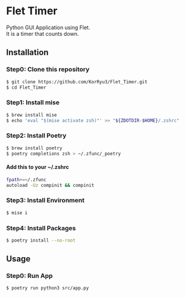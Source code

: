 # Flet Timer
Python GUI Application using Flet.  
It is a timer that counts down.

## Installation
### Step0: Clone this repository
```bash
$ git clone https://github.com/KorRyu3/Flet_Timer.git
$ cd Flet_Timer
```

### Step1: Install mise
```bash
$ brew install mise
$ echo 'eval "$(mise activate zsh)"' >> "${ZDOTDIR-$HOME}/.zshrc"
```

### Step2: Install Poetry
```bash
$ brew install poetry
$ poetry completions zsh > ~/.zfunc/_poetry
```
#### Add this to your ~/.zshrc
```bash
fpath+=~/.zfunc
autoload -Uz compinit && compinit
```


### Step3: Install Environment
```bash
$ mise i
```

### Step4: Install Packages
```bash
$ poetry install --no-root
```

## Usage
### Step0: Run App
```bash
$ poetry run python3 src/app.py
```
